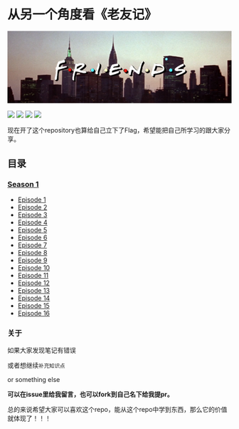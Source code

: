 # 从另一个角度看《老友记》

![](/source/image/Friends_logo.png)


![](https://img.shields.io/badge/To-Learn-brightgreen.svg?longCache=true&style=popout-square) 
![](https://img.shields.io/badge/Status-Updating-red.svg?longCache=true&style=popout-square)
![](https://img.shields.io/badge/level-freshman-blue.svg?longCache=true&style=popout-square)
![](https://img.shields.io/badge/Thank_You-Star-yellow.svg?longCache=true&style=popout-square)

现在开了这个repository也算给自己立下了Flag，希望能把自己所学习的跟大家分享。


<!-- ## GitBook链接[点这!!](https://hanqizheng598.gitbook.io/english/) -->




## 目录

### [Season 1](https://github.com/hanqizheng/Engilsh-Note/tree/master/Season1)
- [Episode 1](https://github.com/hanqizheng/Friends-Together/blob/master/Season1/Episode1.md)
- [Episode 2](https://github.com/hanqizheng/Friends-Together/blob/master/Season1/Episode2.md)
- [Episode 3](https://github.com/hanqizheng/Friends-Together/blob/master/Season1/Episode3.md)
- [Episode 4](https://github.com/hanqizheng/Friends-Together/blob/master/Season1/Episode4.md)
- [Episode 5](https://github.com/hanqizheng/Friends-Together/blob/master/Season1/Episode5.md)
- [Episode 6](https://github.com/hanqizheng/Friends-Together/blob/master/Season1/Episode6.md)
- [Episode 7](https://github.com/hanqizheng/Friends-Together/blob/master/Season1/Episode7.md)
- [Episode 8](https://github.com/hanqizheng/Friends-Together/blob/master/Season1/Episode8.md)
- [Episode 9](https://github.com/hanqizheng/Friends-Together/blob/master/Season1/Episode9.md)
- [Episode 10](https://github.com/hanqizheng/Friends-Together/blob/master/Season1/Episode10.md)
- [Episode 11](https://github.com/hanqizheng/Friends-Together/blob/master/Season1/Episode11.md)
- [Episode 12](https://github.com/hanqizheng/Friends-Together/blob/master/Season1/Episode12.md)
- [Episode 13](https://github.com/hanqizheng/Friends-Together/blob/master/Season1/Episode13.md)
- [Episode 14](https://github.com/hanqizheng/Friends-Together/blob/master/Season1/Episode14.md)
- [Episode 15](https://github.com/hanqizheng/Friends-Together/blob/master/Season1/Episode15.md)
- [Episode 16](https://github.com/hanqizheng/Friends-Together/blob/master/Season1/Episode16.md)

### 关于

如果大家发现笔记有错误

或者想继续`补充知识点`

or something else

**可以在issue里给我留言，也可以fork到自己名下给我提pr。**

总的来说希望大家可以喜欢这个repo，能从这个repo中学到东西，那么它的价值就体现了！！！

